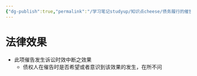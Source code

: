```yaml
---
{"dg-publish":true,"permalink":"/学习笔记studyup/知识点cheese/债务履行的催告/","dgPassFrontmatter":true,"noteIcon":"","created":"2024-07-14T19:05:10.864+08:00","updated":"2024-10-13T16:24:34.735+08:00"}
---
```


# 法律效果
- 此项催告发生诉讼时效中断之效果
	- 债权人在催告时是否希望或者意识到该效果的发生，在所不问

